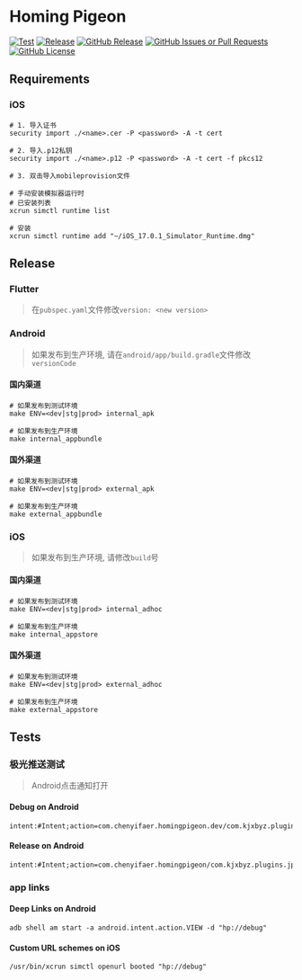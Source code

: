 # Homing Pigeon

[![Test](https://github.com/cyf/homing-pigeon/actions/workflows/test.yml/badge.svg)](https://github.com/cyf/homing-pigeon/actions/workflows/test.yml)
[![Release](https://github.com/cyf/homing-pigeon/actions/workflows/release.yml/badge.svg)](https://github.com/cyf/homing-pigeon/actions/workflows/release.yml)
[![GitHub Release](https://img.shields.io/github/v/release/cyf/homing-pigeon)](https://github.com/cyf/homing-pigeon/releases/latest)
[![GitHub Issues or Pull Requests](https://img.shields.io/github/issues/cyf/homing-pigeon)](https://github.com/cyf/homing-pigeon/issues/new)
[![GitHub License](https://img.shields.io/github/license/cyf/homing-pigeon)](https://raw.githubusercontent.com/cyf/homing-pigeon/main/LICENSE)

## Requirements

### iOS

```shell
# 1. 导入证书
security import ./<name>.cer -P <password> -A -t cert

# 2. 导入.p12私钥
security import ./<name>.p12 -P <password> -A -t cert -f pkcs12

# 3. 双击导入mobileprovision文件
```

```shell
# 手动安装模拟器运行时
# 已安装列表
xcrun simctl runtime list

# 安装
xcrun simctl runtime add "~/iOS_17.0.1_Simulator_Runtime.dmg"
```

## Release

### Flutter

>在`pubspec.yaml`文件修改`version: <new version>`

### Android

>如果发布到生产环境, 请在`android/app/build.gradle`文件修改`versionCode`

#### 国内渠道

```shell
# 如果发布到测试环境
make ENV=<dev|stg|prod> internal_apk
```

```shell
# 如果发布到生产环境
make internal_appbundle
```

#### 国外渠道

```shell
# 如果发布到测试环境
make ENV=<dev|stg|prod> external_apk
```

```shell
# 如果发布到生产环境
make external_appbundle
```

### iOS

>如果发布到生产环境, 请修改`build`号

#### 国内渠道

```shell
# 如果发布到测试环境
make ENV=<dev|stg|prod> internal_adhoc
```

```shell
# 如果发布到生产环境
make internal_appstore
```

#### 国外渠道

```shell
# 如果发布到测试环境
make ENV=<dev|stg|prod> external_adhoc
```

```shell
# 如果发布到生产环境
make external_appstore
```

## Tests

### 极光推送测试

>Android点击通知打开

#### Debug on Android

```text
intent:#Intent;action=com.chenyifaer.homingpigeon.dev/com.kjxbyz.plugins.jpush.OpenClickActivity;component=com.chenyifaer.homingpigeon.dev/com.kjxbyz.plugins.jpush.OpenClickActivity;end
```

#### Release on Android

```text
intent:#Intent;action=com.chenyifaer.homingpigeon/com.kjxbyz.plugins.jpush.OpenClickActivity;component=com.chenyifaer.homingpigeon/com.kjxbyz.plugins.jpush.OpenClickActivity;end
```

### app links

#### Deep Links on Android

```shell
adb shell am start -a android.intent.action.VIEW -d "hp://debug"
```

#### Custom URL schemes on iOS

```shell
/usr/bin/xcrun simctl openurl booted "hp://debug"
```
